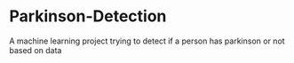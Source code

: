# Parkinson-Detection
A machine learning project trying to detect if a person has parkinson or not based on data
